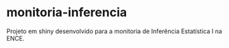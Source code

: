 # monitoria-inferencia
 Projeto em shiny desenvolvido para a monitoria de Inferência Estatística I na ENCE.
